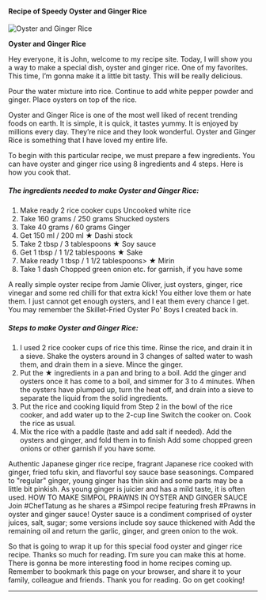             

#### Recipe of Speedy Oyster and Ginger Rice

![Oyster and Ginger Rice](https://img-global.cpcdn.com/recipes/5961706858610688/751x532cq70/oyster-and-ginger-rice-recipe-main-photo.jpg)

**Oyster and Ginger Rice**

Hey everyone, it is John, welcome to my recipe site. Today, I will show you a way to make a special dish, oyster and ginger rice. One of my favorites. This time, I’m gonna make it a little bit tasty. This will be really delicious.

Pour the water mixture into rice. Continue to add white pepper powder and ginger. Place oysters on top of the rice.

Oyster and Ginger Rice is one of the most well liked of recent trending foods on earth. It is simple, it is quick, it tastes yummy. It is enjoyed by millions every day. They’re nice and they look wonderful. Oyster and Ginger Rice is something that I have loved my entire life.

To begin with this particular recipe, we must prepare a few ingredients. You can have oyster and ginger rice using 8 ingredients and 4 steps. Here is how you cook that.

##### The ingredients needed to make Oyster and Ginger Rice:

1.  Make ready 2 rice cooker cups Uncooked white rice
2.  Take 160 grams / 250 grams Shucked oysters
3.  Take 40 grams / 60 grams Ginger
4.  Get 150 ml / 200 ml ★ Dashi stock
5.  Take 2 tbsp / 3 tablespoons ★ Soy sauce
6.  Get 1 tbsp / 1 1/2 tablespoons ★ Sake
7.  Make ready 1 tbsp / 1 1/2 tablespoons> ★ Mirin
8.  Take 1 dash Chopped green onion etc. for garnish, if you have some

A really simple oyster recipe from Jamie Oliver, just oysters, ginger, rice vinegar and some red chilli for that extra kick! You either love them or hate them. I just cannot get enough oysters, and I eat them every chance I get. You may remember the Skillet-Fried Oyster Po' Boys I created back in.

##### Steps to make Oyster and Ginger Rice:

1.  I used 2 rice cooker cups of rice this time. Rinse the rice, and drain it in a sieve. Shake the oysters around in 3 changes of salted water to wash them, and drain them in a sieve. Mince the ginger.
2.  Put the ★ ingredients in a pan and bring to a boil. Add the ginger and oysters once it has come to a boil, and simmer for 3 to 4 minutes. When the oysters have plumped up, turn the heat off, and drain into a sieve to separate the liquid from the solid ingredients.
3.  Put the rice and cooking liquid from Step 2 in the bowl of the rice cooker, and add water up to the 2-cup line Switch the cooker on. Cook the rice as usual.
4.  Mix the rice with a paddle (taste and add salt if needed). Add the oysters and ginger, and fold them in to finish Add some chopped green onions or other garnish if you have some.

Authentic Japanese ginger rice recipe, fragrant Japanese rice cooked with ginger, fried tofu skin, and flavorful soy sauce base seasonings. Compared to "regular" ginger, young ginger has thin skin and some parts may be a little bit pinkish. As young ginger is juicier and has a mild taste, it is often used. HOW TO MAKE SIMPOL PRAWNS IN OYSTER AND GINGER SAUCE Join #ChefTatung as he shares a #Simpol recipe featuring fresh #Prawns in oyster and ginger sauce! Oyster sauce is a condiment comprised of oyster juices, salt, sugar; some versions include soy sauce thickened with Add the remaining oil and return the garlic, ginger, and green onion to the wok.

So that is going to wrap it up for this special food oyster and ginger rice recipe. Thanks so much for reading. I’m sure you can make this at home. There is gonna be more interesting food in home recipes coming up. Remember to bookmark this page on your browser, and share it to your family, colleague and friends. Thank you for reading. Go on get cooking!

* * *